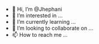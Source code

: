 - 👋 Hi, I’m @Jhephani
- 👀 I’m interested in ...
- 🌱 I’m currently learning ...
- 💞️ I’m looking to collaborate on ...
- 📫 How to reach me ...

<!---
Jhephani/Jhephani is a ✨ special ✨ repository because its `README.md` (this file) appears on your GitHub profile.
You can click the Preview link to take a look at your changes.
--->
